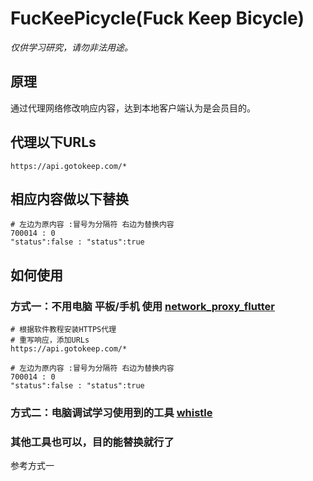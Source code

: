 # FucKeePicycle(Fuck Keep Bicycle)

_仅供学习研究，请勿非法用途。_

## 原理
通过代理网络修改响应内容，达到本地客户端认为是会员目的。

## 代理以下URLs
```
https://api.gotokeep.com/*
```

## 相应内容做以下替换
```
# 左边为原内容 :冒号为分隔符 右边为替换内容
700014 : 0
"status":false : "status":true
```

## 如何使用
### 方式一：不用电脑 平板/手机 使用 [network_proxy_flutter](https://github.com/wanghongenpin/network_proxy_flutter/)
```
# 根据软件教程安装HTTPS代理
# 重写响应，添加URLs
https://api.gotokeep.com/*

# 左边为原内容 :冒号为分隔符 右边为替换内容
700014 : 0
"status":false : "status":true
```



### 方式二：电脑调试学习使用到的工具 [whistle](https://github.com/avwo/whistle) 
### 其他工具也可以，目的能替换就行了
参考方式一
